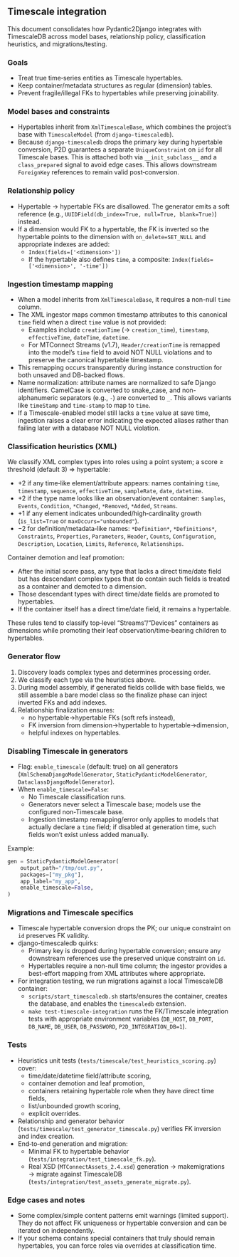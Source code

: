 ## Timescale integration

This document consolidates how Pydantic2Django integrates with TimescaleDB across model bases, relationship policy, classification heuristics, and migrations/testing.

### Goals

- Treat true time‑series entities as Timescale hypertables.
- Keep container/metadata structures as regular (dimension) tables.
- Prevent fragile/illegal FKs to hypertables while preserving joinability.

### Model bases and constraints

- Hypertables inherit from `XmlTimescaleBase`, which combines the project’s base with `TimescaleModel` (from `django-timescaledb`).
- Because `django-timescaledb` drops the primary key during hypertable conversion, P2D guarantees a separate `UniqueConstraint` on `id` for all Timescale bases. This is attached both via `__init_subclass__` and a `class_prepared` signal to avoid edge cases. This allows downstream `ForeignKey` references to remain valid post‑conversion.

### Relationship policy

- Hypertable → hypertable FKs are disallowed. The generator emits a soft reference (e.g., `UUIDField(db_index=True, null=True, blank=True)`) instead.
- If a dimension would FK to a hypertable, the FK is inverted so the hypertable points to the dimension with `on_delete=SET_NULL` and appropriate indexes are added:
  - `Index(fields=['<dimension>'])`
  - If the hypertable also defines `time`, a composite: `Index(fields=['<dimension>', '-time'])`

### Ingestion timestamp mapping

- When a model inherits from `XmlTimescaleBase`, it requires a non-null `time` column.
- The XML ingestor maps common timestamp attributes to this canonical `time` field when a direct `time` value is not provided:
  - Examples include `creationTime` (→ `creation_time`), `timestamp`, `effectiveTime`, `dateTime`, `datetime`.
  - For MTConnect Streams (v1.7), `Header/creationTime` is remapped into the model’s `time` field to avoid NOT NULL violations and to preserve the canonical hypertable timestamp.
- This remapping occurs transparently during instance construction for both unsaved and DB-backed flows.
 - Name normalization: attribute names are normalized to safe Django identifiers. CamelCase is converted to snake_case, and non-alphanumeric separators (e.g., `-`) are converted to `_`. This allows variants like `timeStamp` and `time-stamp` to map to `time`.
 - If a Timescale-enabled model still lacks a `time` value at save time, ingestion raises a clear error indicating the expected aliases rather than failing later with a database NOT NULL violation.

### Classification heuristics (XML)

We classify XML complex types into roles using a point system; a score ≥ threshold (default 3) ⇒ hypertable:
- +2 if any time‑like element/attribute appears: names containing `time`, `timestamp`, `sequence`, `effectiveTime`, `sampleRate`, `date`, `datetime`.
- +2 if the type name looks like an observation/event container: `Samples`, `Events`, `Condition`, `*Changed`, `*Removed`, `*Added`, `Streams`.
- +1 if any element indicates unbounded/high‑cardinality growth (`is_list=True` or `maxOccurs="unbounded"`).
- −2 for definition/metadata‑like names: `*Definition*`, `*Definitions*`, `Constraints`, `Properties`, `Parameters`, `Header`, `Counts`, `Configuration`, `Description`, `Location`, `Limits`, `Reference`, `Relationships`.

Container demotion and leaf promotion:

- After the initial score pass, any type that lacks a direct time/date field but has descendant complex types that do contain such fields is treated as a container and demoted to a dimension.
- Those descendant types with direct time/date fields are promoted to hypertables.
- If the container itself has a direct time/date field, it remains a hypertable.

These rules tend to classify top‑level “Streams”/“Devices” containers as dimensions while promoting their leaf observation/time‑bearing children to hypertables.

### Generator flow

1. Discovery loads complex types and determines processing order.
2. We classify each type via the heuristics above.
3. During model assembly, if generated fields collide with base fields, we still assemble a bare model class so the finalize phase can inject inverted FKs and add indexes.
4. Relationship finalization ensures:
   - no hypertable→hypertable FKs (soft refs instead),
   - FK inversion from dimension→hypertable to hypertable→dimension,
   - helpful indexes on hypertables.

### Disabling Timescale in generators

- Flag: `enable_timescale` (default: true) on all generators (`XmlSchemaDjangoModelGenerator`, `StaticPydanticModelGenerator`, `DataclassDjangoModelGenerator`).
- When `enable_timescale=False`:
  - No Timescale classification runs.
  - Generators never select a Timescale base; models use the configured non-Timescale base.
  - Ingestion timestamp remapping/error only applies to models that actually declare a `time` field; if disabled at generation time, such fields won’t exist unless added manually.

Example:

```python
gen = StaticPydanticModelGenerator(
    output_path="/tmp/out.py",
    packages=["my_pkg"],
    app_label="my_app",
    enable_timescale=False,
)
```

### Migrations and Timescale specifics

- Timescale hypertable conversion drops the PK; our unique constraint on `id` preserves FK validity.
- django-timescaledb quirks:
  - Primary key is dropped during hypertable conversion; ensure any downstream references use the preserved unique constraint on `id`.
  - Hypertables require a non-null time column; the ingestor provides a best-effort mapping from XML attributes where appropriate.
- For integration testing, we run migrations against a local TimescaleDB container:
  - `scripts/start_timescaledb.sh` starts/ensures the container, creates the database, and enables the `timescaledb` extension.
  - `make test-timescale-integration` runs the FK/Timescale integration tests with appropriate environment variables (`DB_HOST`, `DB_PORT`, `DB_NAME`, `DB_USER`, `DB_PASSWORD`, `P2D_INTEGRATION_DB=1`).

### Tests

- Heuristics unit tests (`tests/timescale/test_heuristics_scoring.py`) cover:
  - time/date/datetime field/attribute scoring,
  - container demotion and leaf promotion,
  - containers retaining hypertable role when they have direct time fields,
  - list/unbounded growth scoring,
  - explicit overrides.
- Relationship and generator behavior (`tests/timescale/test_generator_timescale.py`) verifies FK inversion and index creation.
- End‑to‑end generation and migration:
  - Minimal FK to hypertable behavior (`tests/integration/test_timescale_fk.py`).
  - Real XSD (`MTConnectAssets_2.4.xsd`) generation → makemigrations → migrate against TimescaleDB (`tests/integration/test_assets_generate_migrate.py`).

### Edge cases and notes

- Some complex/simple content patterns emit warnings (limited support). They do not affect FK uniqueness or hypertable conversion and can be iterated on independently.
- If your schema contains special containers that truly should remain hypertables, you can force roles via overrides at classification time.
